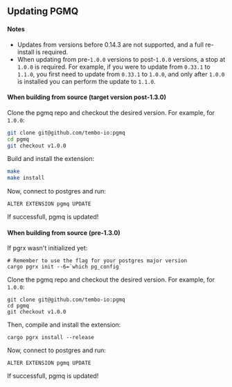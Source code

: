 ## Updating PGMQ

#### Notes
- Updates from versions before 0.14.3 are not supported, and a full re-install
is required.
- When updating from pre-`1.0.0` versions to post-`1.0.0` versions, a stop at
`1.0.0` is required. For example, if you were to update from `0.33.1` to `1.1.0`,
you first need to update from `0.33.1` to `1.0.0`, and only after `1.0.0` is
installed you can perform the update to `1.1.0`.

#### When building from source (target version post-1.3.0)
Clone the pgmq repo and checkout the desired version. For example, for `1.0.0`:

```bash
git clone git@github.com/tembo-io:pgmq
cd pgmq
git checkout v1.0.0
```

Build and install the extension:
```bash
make
make install
```

Now, connect to postgres and run:
```
ALTER EXTENSION pgmq UPDATE
```

If successfull, pgmq is updated!

#### When building from source (pre-1.3.0)

If pgrx wasn't initialized yet:
```
# Remember to use the flag for your postgres major version
cargo pgrx init --6=`which pg_config`
```

Clone the pgmq repo and checkout the desired version. For example, for `1.0.0`:
```
git clone git@github.com/tembo-io:pgmq
cd pgmq
git checkout v1.0.0
```

Then, compile and install the extension:
```
cargo pgrx install --release
```

Now, connect to postgres and run:
```
ALTER EXTENSION pgmq UPDATE
```

If successfull, pgmq is updated!
